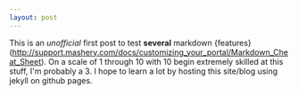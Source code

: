 ```yaml
---
layout: post
---
```


This is an *unofficial* first post to test **several** markdown {features}(http://support.mashery.com/docs/customizing_your_portal/Markdown_Cheat_Sheet). On a scale of 1 through 10 with 10 begin extremely skilled at this stuff, I'm probably a 3. I hope to learn a lot by hosting this site/blog using jekyll on github pages. 